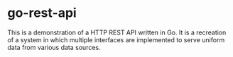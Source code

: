 # go-rest-api

This is a demonstration of a HTTP REST API written in Go. It is a recreation of a system in which multiple interfaces are implemented to serve uniform data from various data sources.
